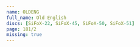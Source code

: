 ```yaml
---
name: OLDENG
full_name: Old English
discs: [SiFoX-22, SiFoX-45, SiFoX-50, SiFoX-51]
page: 181/2
missing: true
---
```

